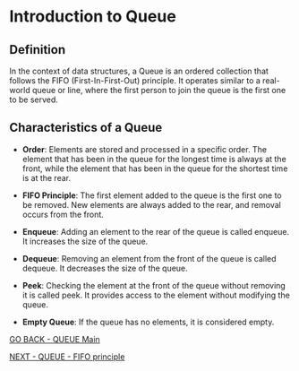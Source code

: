 # Introduction to Queue
## Definition
In the context of data structures, a Queue is an ordered collection that follows the FIFO (First-In-First-Out) principle. It operates similar to a real-world queue or line, where the first person to join the queue is the first one to be served.

## Characteristics of a Queue

* **Order**: Elements are stored and processed in a specific order. The element that has been in the queue for the longest time is always at the front, while the element that has been in the queue for the shortest time is at the rear.

* **FIFO Principle**: The first element added to the queue is the first one to be removed. New elements are always added to the rear, and removal occurs from the front.

* **Enqueue**: Adding an element to the rear of the queue is called enqueue. It increases the size of the queue.

* **Dequeue**: Removing an element from the front of the queue is called dequeue. It decreases the size of the queue.

* **Peek**: Checking the element at the front of the queue without removing it is called peek. It provides access to the element without modifying the queue.

* **Empty Queue**: If the queue has no elements, it is considered empty.

[GO BACK - QUEUE Main](1-Queue.md)

[NEXT - QUEUE - FIFO principle](1-Queue-Intro-2.md)
